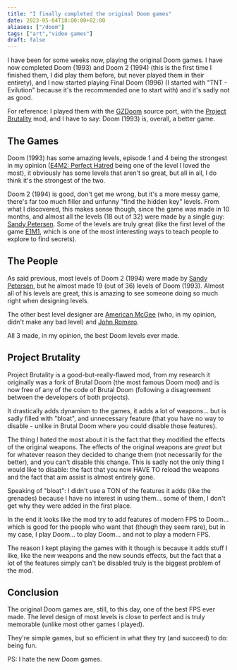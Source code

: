 ```yaml
---
title: "I finally completed the original Doom games"
date: 2023-05-04T18:00:00+02:00
aliases: ["/doom"]
tags: ["art","video games"]
draft: false
---
```


I have been for some weeks now, playing the original Doom games. I have now completed Doom (1993) and Doom 2 (1994) (this is the first time I finished them, I did play them before, but never played them in their entirety), and I now started playing Final Doom (1996) (I started with "TNT - Evilution" because it's the recommended one to start with) and it's sadly not as good.

For reference: I played them with the [GZDoom](https://zdoom.org/) source port, with the [Project Brutality](https://projectbrutality.com/) mod, and I have to say: Doom (1993) is, overall, a better game.


## The Games

Doom (1993) has some amazing levels, episode 1 and 4 being the strongest in my opinion ([E4M2: Perfect Hatred](https://redirect.invidious.io/watch?v=vRGUDAwj4wQ) being one of the level I loved the most), it obviously has some levels that aren't so great, but all in all, I do think it's the strongest of the two.

Doom 2 (1994) is good, don't get me wrong, but it's a more messy game, there's far too much filler and unfunny "find the hidden key" levels. From what I discovered, this makes sense though, since the game was made in 10 months, and almost all the levels (18 out of 32) were made by a single guy: [Sandy Petersen](https://doomwiki.org/wiki/Sandy_Petersen). Some of the levels are truly great (like the first level of the game [E1M1](https://www.youtube.com/watch?v=JZfhQiVW4gM), which is one of the most interesting ways to teach people to explore to find secrets).


## The People

As said previous, most levels of Doom 2 (1994) were made by [Sandy Petersen](https://doomwiki.org/wiki/Sandy_Petersen), but he almost made 19 (out of 36) levels of Doom (1993). Almost all of his levels are great, this is amazing to see someone doing so much right when designing levels.

The other best level designer are [American McGee](https://doomwiki.org/wiki/American_McGee) (who, in my opinion, didn't make any bad level) and [John Romero](https://doomwiki.org/wiki/John_Romero).

All 3 made, in my opinion, the best Doom levels ever made.


## Project Brutality

Project Brutality is a good-but-really-flawed mod, from my research it originally was a fork of Brutal Doom (the most famous Doom mod) and is now free of any of the code of Brutal Doom (following a disagreement between the developers of both projects).

It drastically adds dynamism to the games, it adds a lot of weapons... but is sadly filled with "bloat", and unnecessary feature (that you have no way to disable - unlike in Brutal Doom where you could disable those features).

The thing I hated the most about it is the fact that they modified the effects of the original weapons. The effects of the original weapons are *great* but for whatever reason they decided to change them (not necessarily for the better), and you can't disable this change. This is sadly not the only thing I would like to disable: the fact that you now HAVE TO reload the weapons and the fact that aim assist is almost entirely gone. 

Speaking of "bloat": I didn't use a TON of the features it adds (like the grenades) because I have no interest in using them... some of them, I don't get why they were added in the first place.

In the end it looks like the mod try to add features of modern FPS to Doom... which is good for the people who want that (though they seem rare), but in my case, I play Doom... to play Doom... and not to play a modern FPS.

The reason I kept playing the games with it though is because it adds stuff I like, like the new weapons and the new sounds effects, but the fact that a lot of the features simply can't be disabled truly is the biggest problem of the mod.


## Conclusion

The original Doom games are, still, to this day, one of the best FPS ever made. The level design of most levels is close to perfect and is truly memorable (unlike most other games I played).

They're simple games, but so efficient in what they try (and succeed) to do: being fun.

PS: I hate the new Doom games.
